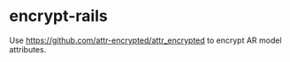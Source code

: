 # encrypt-rails
Use https://github.com/attr-encrypted/attr_encrypted to encrypt AR model attributes.
